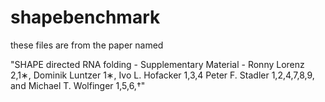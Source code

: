 # shapebenchmark
these files are from the paper named 

"SHAPE directed RNA folding - Supplementary Material -
Ronny Lorenz 2,1∗, Dominik Luntzer 1∗, Ivo L. Hofacker 1,3,4 Peter F. Stadler 1,2,4,7,8,9, and Michael T. Wolfinger 1,5,6,†"
